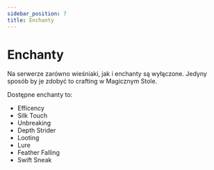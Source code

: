 ```yaml
---
sidebar_position: 7
title: Enchanty
---
```

# Enchanty
Na serwerze zarówno wieśniaki, jak i enchanty są wyłączone. Jedyny sposób by je zdobyć to crafting w Magicznym Stole.

Dostępne enchanty to:
- Efficency
- Silk Touch
- Unbreaking
- Depth Strider
- Looting
- Lure
- Feather Falling
- Swift Sneak

